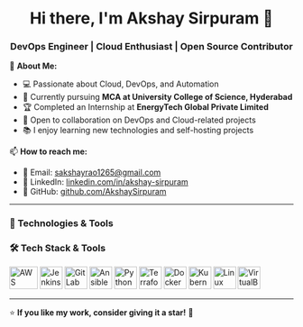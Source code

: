 <h1 align="center">Hi there, I'm Akshay Sirpuram 👋</h1>  
<h3 align="center">DevOps Engineer | Cloud Enthusiast | Open Source Contributor</h3>  

🔭 **About Me:**  
- 💻 Passionate about Cloud, DevOps, and Automation  
- 🌱 Currently pursuing **MCA at University College of Science, Hyderabad**  
- 🏆 Completed an Internship at **EnergyTech Global Private Limited**  
- 🚀 Open to collaboration on DevOps and Cloud-related projects  
- 📚 I enjoy learning new technologies and self-hosting projects  

📫 **How to reach me:**  
- 📩 Email: [sakshayrao1265@gmail.com](mailto:sakshayrao1265@gmail.com)  
- 💼 LinkedIn: [linkedin.com/in/akshay-sirpuram](https://linkedin.com/in/akshay-sirpuram)  
- 🐙 GitHub: [github.com/AkshaySirpuram](https://github.com/AkshaySirpuram)  

---

### 🚀 Technologies & Tools  

### 🛠️ Tech Stack & Tools  

<p align="left">
  <img src="https://upload.wikimedia.org/wikipedia/commons/9/93/Amazon_Web_Services_Logo.svg" alt="AWS" width="50" height="40"/>  
  <img src="https://cdn.jsdelivr.net/gh/devicons/devicon/icons/jenkins/jenkins-original.svg" alt="Jenkins" width="40" height="40"/>  
  <img src="https://cdn.jsdelivr.net/gh/devicons/devicon/icons/gitlab/gitlab-original.svg" alt="GitLab" width="40" height="40"/>  
  <img src="https://cdn.jsdelivr.net/gh/devicons/devicon/icons/ansible/ansible-original.svg" alt="Ansible" width="40" height="40"/>  
  <img src="https://cdn.jsdelivr.net/gh/devicons/devicon/icons/python/python-original.svg" alt="Python" width="40" height="40"/>  
  <img src="https://cdn.jsdelivr.net/gh/devicons/devicon/icons/terraform/terraform-original.svg" alt="Terraform" width="40" height="40"/>  
  <img src="https://cdn.jsdelivr.net/gh/devicons/devicon/icons/docker/docker-original.svg" alt="Docker" width="40" height="40"/>  
  <img src="https://cdn.jsdelivr.net/gh/devicons/devicon/icons/kubernetes/kubernetes-plain.svg" alt="Kubernetes" width="40" height="40"/>  
  <img src="https://cdn.jsdelivr.net/gh/devicons/devicon/icons/linux/linux-original.svg" alt="Linux" width="40" height="40"/>  
  <img src="https://upload.wikimedia.org/wikipedia/commons/d/d5/Virtualbox_logo.png" alt="VirtualBox" width="40" height="40"/>  
</p>




---


⭐ **If you like my work, consider giving it a star!** 🌟  
